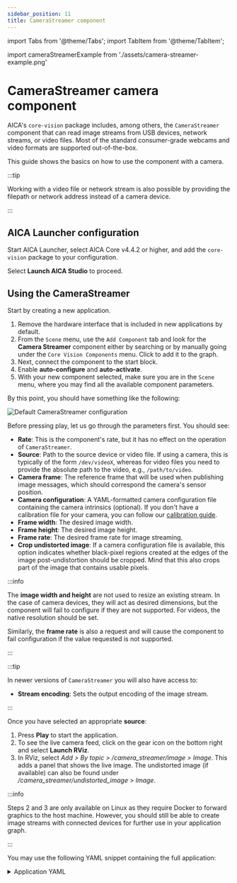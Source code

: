 ```yaml
---
sidebar_position: 11
title: CameraStreamer component
---
```


import Tabs from '@theme/Tabs';
import TabItem from '@theme/TabItem';

import cameraStreamerExample from './assets/camera-streamer-example.png'

# CameraStreamer camera component

AICA's `core-vision` package includes, among others, the `CameraStreamer` component that can read image streams from
USB devices, network streams, or video files. Most of the standard consumer-grade webcams and video formats are
supported out-of-the-box.

This guide shows the basics on how to use the component with a camera.

:::tip

Working with a video file or network stream is also possible by providing the filepath or network address instead
of a camera device.

:::

## AICA Launcher configuration

Start AICA Launcher, select AICA Core v4.4.2 or higher, and add the `core-vision` package to your configuration.

Select **Launch AICA Studio** to proceed.

## Using the CameraStreamer

Start by creating a new application.

1. Remove the hardware interface that is included in new applications by default.
2. From the `Scene` menu, use the `Add Component` tab and look for the **Camera Streamer** component either by searching
or by manually going under the `Core Vision Components` menu. Click to add it to the graph.
3. Next, connect the component to the start block.
4. Enable **auto-configure** and **auto-activate**.
5. With your new component selected, make sure you are in the `Scene` menu, where you may find all the available
component parameters.

By this point, you should have something like the following:

<div class="text--center">
  <img src={cameraStreamerExample} alt="Default CameraStreamer configuration" />
</div>

Before pressing play, let us go through the parameters first. You should see:

- **Rate**: This is the component's rate, but it has no effect on the operation of `CameraStreamer`.
- **Source**: Path to the source device or video file. If using a camera, this is typically of the form `/dev/videoX`,
whereas for video files you need to provide the absolute path to the video, e.g., `/path/to/video`.
- **Camera frame**: The reference frame that will be used when publishing image messages, which should correspond the
camera's sensor position.
- **Camera configuration**: A YAML-formatted camera configuration file containing the camera intrinsics (optional). If
you don't have a calibration file for your camera, you can follow our [calibration guide](./camera-calibration.md).
- **Frame width**: The desired image width.
- **Frame height**: The desired image height.
- **Frame rate**: The desired frame rate for image streaming.
- **Crop undistorted image**: If a camera configuration file is available, this option indicates whether black-pixel
regions created at the edges of the image post-undistortion should be cropped. Mind that this also crops part of the
image that contains usable pixels.

:::info

The **image width and height** are not used to resize an existing stream. In the case of camera devices, they will act
as desired dimensions, but the component will fail to configure if they are not supported. For videos, the native
resolution should be set.

Similarly, the **frame rate** is also a request and will cause the component to fail configuration if the value
requested is not supported.

:::

:::tip

In newer versions of `CameraStreamer` you will also have access to:

- **Stream encoding**: Sets the output encoding of the image stream.

:::

Once you have selected an appropriate **source**:

1. Press **Play** to start the application.
2. To see the live camera feed, click on the gear icon on the bottom right and select **Launch RViz**.
3. In RViz, select _Add > By topic > /camera_streamer/image > Image_. This adds a panel that shows the live image. The
undistorted image (if available) can also be found under _/camera_streamer/undistorted_image > Image_.

:::info

Steps 2 and 3 are only available on Linux as they require Docker to forward graphics to the host machine. However, you
should still be able to create image streams with connected devices for further use in your application graph.

:::

You may use the following YAML snippet containing the full application:

<details>
<summary>Application YAML</summary>
```yaml
schema: 2-0-4
dependencies:
  core: v4.4.2
on_start:
  load:
    component: camera_streamer
components:
  camera_streamer:
    component: core_vision_components::image_streaming::CameraStreamer
    display_name: Camera Streamer
    events:
      transitions:
        on_load:
          lifecycle:
            component: camera_streamer
            transition: configure
        on_configure:
          lifecycle:
            component: camera_streamer
            transition: activate
graph:
  positions:
    components:
      camera_streamer:
        x: 280
        y: -20
```
</details>